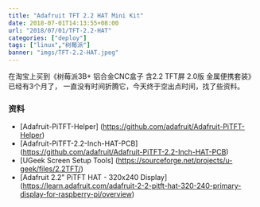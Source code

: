 ```yaml
---
title: "Adafruit TFT 2.2 HAT Mini Kit"
date: 2018-07-01T14:13:55+08:00
url: "2018/07/01/TFT-2.2-HAT"
categories: ["deploy"]
tags: ["linux","树莓派"]
banner: "imgs/TFT-2.2-HAT.jpeg"
---
```


在淘宝上买到《树莓派3B+ 铝合金CNC盒子 含2.2 TFT屏 2.0版 金属便携套装》已经有3个月了，
一直没有时间折腾它，今天终于空出点时间，找了些资料。

<!--more-->
### 资料
* [Adafruit-PiTFT-Helper] (https://github.com/adafruit/Adafruit-PiTFT-Helper)
* [Adafruit-PiTFT-2.2-Inch-HAT-PCB] (https://github.com/adafruit/Adafruit-PiTFT-2.2-Inch-HAT-PCB)
* [UGeek Screen Setup Tools] (https://sourceforge.net/projects/u-geek/files/2.2TFT/)
* [Adafruit 2.2" PiTFT HAT - 320x240 Display] (https://learn.adafruit.com/adafruit-2-2-pitft-hat-320-240-primary-display-for-raspberry-pi/overview)
<!--more-->
